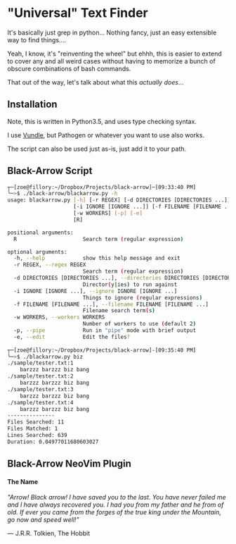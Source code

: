 "Universal" Text Finder
=======================
It's basically just grep in python... Nothing fancy, just an easy extensible way
to find things....

Yeah, I know, it's "reinventing the wheel" but ehhh, this is easier to extend to
cover any and all weird cases without having to memorize a bunch of obscure
combinations of bash commands.

That out of the way, let's talk about what this *actually does*...

## Installation

Note, this is written in Python3.5, and uses type checking syntax.

I use [Vundle](https://github.com/VundleVim/Vundle.vim), but Pathogen or
whatever you want to use also works.

The script can also be used just as-is, just add it to your path.

## Black-Arrow Script

```bash
┬─[zoe@fillory:~/Dropbox/Projects/black-arrow]─[09:33:40 PM]
╰─>$ ./black-arrow/blackarrow.py -h
usage: blackarrow.py [-h] [-r REGEX] [-d DIRECTORIES [DIRECTORIES ...]]
                     [-i IGNORE [IGNORE ...]] [-f FILENAME [FILENAME ...]]
                     [-w WORKERS] [-p] [-e]
                     [R]

positional arguments:
  R                     Search term (regular expression)

optional arguments:
  -h, --help            show this help message and exit
  -r REGEX, --regex REGEX
                        Search term (regular expression)
  -d DIRECTORIES [DIRECTORIES ...], --directories DIRECTORIES [DIRECTORIES ...]
                        Director(y|ies) to run against
  -i IGNORE [IGNORE ...], --ignore IGNORE [IGNORE ...]
                        Things to ignore (regular expressions)
  -f FILENAME [FILENAME ...], --filename FILENAME [FILENAME ...]
                        Filename search term(s)
  -w WORKERS, --workers WORKERS
                        Number of workers to use (default 2)
  -p, --pipe            Run in "pipe" mode with brief output
  -e, --edit            Edit the files?
  
┬─[zoe@fillory:~/Dropbox/Projects/black-arrow]-[09:35:40 PM]
╰─>$ ./blackarrow.py biz
./sample/tester.txt:1
	barzzz barzzz biz bang
./sample/tester.txt:2
	barzzz barzzz biz bang
./sample/tester.txt:3
	barzzz barzzz biz bang
./sample/tester.txt:4
	barzzz barzzz biz bang
---------------
Files Searched: 11
Files Matched: 1
Lines Searched: 639
Duration: 0.04977011680603027

```

## Black-Arrow NeoVim Plugin






#### The Name

*"Arrow! Black arrow! I have saved you to the last. You have never failed me and
I have always recovered you. I had you from my father and he from of old. If
ever you came from the forges of the true king under the Mountain, go now and
speed well!"*

― J.R.R. Tolkien, The Hobbit
